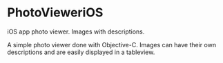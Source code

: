 # PhotoVieweriOS
iOS app photo viewer. Images with descriptions. 

A simple photo viewer done with Objective-C. Images can have their own descriptions and are easily displayed in a tableview. 
